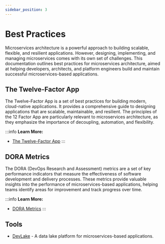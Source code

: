 ```yaml
---
sidebar_position: 3
---
```


# Best Practices

Microservices architecture is a powerful approach to building scalable, flexible, and resilient applications. However, designing, implementing, and managing microservices comes with its own set of challenges. This documentation outlines best practices for microservices architecture, aimed at helping developers, architects, and platform engineers build and maintain successful microservices-based applications.

## The Twelve-Factor App

The Twelve-Factor App is a set of best practices for building modern, cloud-native applications. It provides a comprehensive guide to designing applications that are scalable, maintainable, and resilient. The principles of the 12 Factor App are particularly relevant to microservices architecture, as they emphasize the importance of decoupling, automation, and flexibility.

:::info
**Learn More:**
- [The Twelve-Factor App](https://12factor.net/)
:::

## DORA Metrics

The DORA (DevOps Research and Assessment) metrics are a set of key performance indicators that measure the effectiveness of software development and delivery processes. These metrics provide valuable insights into the performance of microservices-based applications, helping teams identify areas for improvement and track progress over time.

:::info
**Learn More:**
- [DORA Metrics](https://cloud.google.com/devops)
:::

## Tools

- [DevLake](https://github.com/apache/incubator-devlake) - A data lake platform for microservices-based applications.